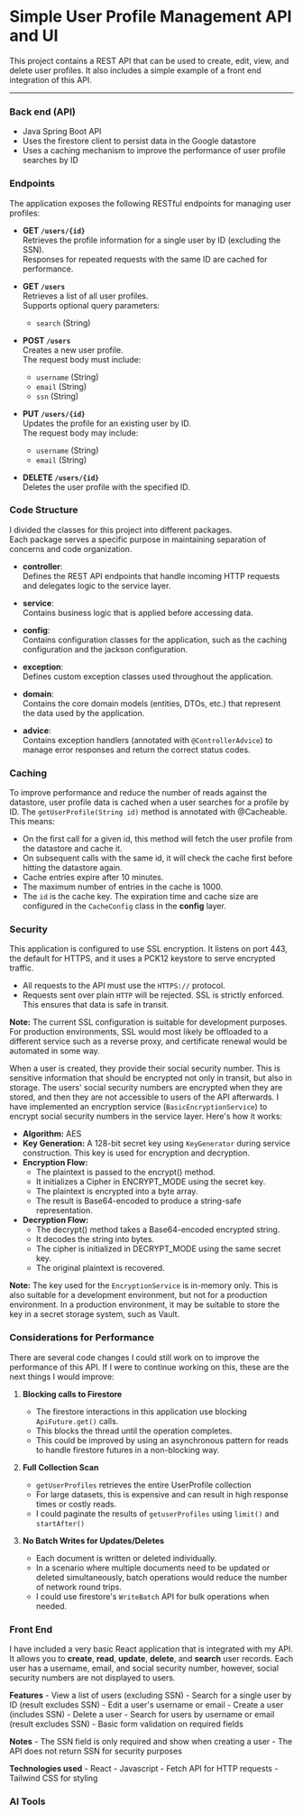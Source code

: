 # Simple User Profile Management API and UI

This project contains a REST API that can be used to create, edit, view, and delete user profiles. 
It also includes a simple example of a front end integration of this API.

---

### Back end (API)

- Java Spring Boot API 
- Uses the firestore client to persist data in the Google datastore
- Uses a caching mechanism to improve the performance of user profile searches by ID

### Endpoints

The application exposes the following RESTful endpoints for managing user profiles:

- **GET `/users/{id}`**  
  Retrieves the profile information for a single user by ID (excluding the SSN).  
  Responses for repeated requests with the same ID are cached for performance.

- **GET `/users`**  
  Retrieves a list of all user profiles.  
  Supports optional query parameters:
  - `search` (String)

- **POST `/users`**  
  Creates a new user profile.  
  The request body must include:
  - `username` (String)
  - `email` (String)
  - `ssn` (String)

- **PUT `/users/{id}`**  
  Updates the profile for an existing user by ID.  
  The request body may include:
  - `username` (String)
  - `email` (String)

- **DELETE `/users/{id}`**  
  Deletes the user profile with the specified ID.


### Code Structure

I divided the classes for this project into different packages.  
Each package serves a specific purpose in maintaining separation of concerns and code organization.

- **controller**:  
  Defines the REST API endpoints that handle incoming HTTP requests and delegates logic to the service layer.

- **service**:  
  Contains business logic that is applied before accessing data.

- **config**:  
  Contains configuration classes for the application, such as the caching configuration and the jackson configuration.

- **exception**:  
  Defines custom exception classes used throughout the application.

- **domain**:  
  Contains the core domain models (entities, DTOs, etc.) that represent the data used by the application.

- **advice**:  
  Contains exception handlers (annotated with `@ControllerAdvice`) to manage error responses and return the correct status codes.

### Caching

To improve performance and reduce the number of reads against the datastore, user profile data is cached when a user searches for a profile by ID.
The `getUserProfile(String id)` method is annotated with @Cacheable. This means:
- On the first call for a given id, this method will fetch the user profile from the datastore and cache it.
- On subsequent calls with the same id, it will check the cache first before hitting the datastore again.
- Cache entries expire after 10 minutes.
- The maximum number of entries in the cache is 1000.
- The `id` is the cache key.
The expiration time and cache size are configured in the `CacheConfig` class in the **config** layer.

### Security

This application is configured to use SSL encryption. It listens on port 443, the default for HTTPS, and it uses a PCK12 keystore to serve encrypted traffic.
- All requests to the API must use the `HTTPS://` protocol.
- Requests sent over plain `HTTP` will be rejected. SSL is strictly enforced.
This ensures that data is safe in transit.

**Note:** The current SSL configuration is suitable for development purposes. For production environments, SSL would most likely be offloaded to a different service
such as a reverse proxy, and certificate renewal would be automated in some way.

When a user is created, they provide their social security number. This is sensitive information that should be encrypted not only in transit, but also in storage.
The users' social security numbers are encrypted when they are stored, and then they are not accessible to users of the API afterwards.
I have implemented an encryption service (`BasicEncryptionService`) to encrypt social security numbers in the service layer. Here's how it works:
- **Algorithm:** AES
- **Key Generation:** A 128-bit secret key using `KeyGenerator` during service construction. This key is used for encryption and decryption.
- **Encryption Flow:**
    - The plaintext is passed to the encrypt() method.
    - It initializes a Cipher in ENCRYPT_MODE using the secret key.
    - The plaintext is encrypted into a byte array.
    - The result is Base64-encoded to produce a string-safe representation.
- **Decryption Flow:**
    - The decrypt() method takes a Base64-encoded encrypted string.
    - It decodes the string into bytes.
    - The cipher is initialized in DECRYPT_MODE using the same secret key.
    - The original plaintext is recovered.

**Note:** The key used for the `EncryptionService` is in-memory only. This is also suitable for a development environment, but not for a production environment.
In a production environment, it may be suitable to store the key in a secret storage system, such as Vault.

### Considerations for Performance

There are several code changes I could still work on to improve the performance of this API.
If I were to continue working on this, these are the next things I would improve:

1. **Blocking calls to Firestore**
   - The firestore interactions in this application use blocking `ApiFuture.get()` calls.
   - This blocks the thread until the operation completes.
   - This could be improved by using an asynchronous pattern for reads to handle firestore futures in a non-blocking way.

2. **Full Collection Scan**
   - `getUserProfiles` retrieves the entire UserProfile collection
   - For large datasets, this is expensive and can result in high response times or costly reads.
   - I could paginate the results of `getuserProfiles` using `limit()` and `startAfter()`

3. **No Batch Writes for Updates/Deletes**
   - Each document is written or deleted individually.
   - In a scenario where multiple documents need to be updated or deleted simultaneously, batch operations would reduce the number of network round trips.
   - I could use firestore's `WriteBatch` API for bulk operations when needed.

### Front End

I have included a very basic React application that is integrated with my API. It allows you to **create**, **read**, **update**, **delete**, and **search**
user records. Each user has a username, email, and social security number, however, social security numbers are not displayed to users.

  **Features**
    - View a list of users (excluding SSN)
    - Search for a single user by ID (result excludes SSN)
    - Edit a user's username or email
    - Create a user (includes SSN)
    - Delete a user
    - Search for users by username or email (result excludes SSN)
    - Basic form validation on required fields
  
  **Notes**
    - The SSN field is only required and show when creating a user
    - The API does not return SSN for security purposes
  
  **Technologies used**
    - React
    - Javascript
    - Fetch API for HTTP requests
    - Tailwind CSS for styling

### AI Tools

